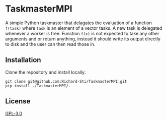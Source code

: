 # TaskmasterMPI


A simple Python taskmaster that delagates the evaluation of a function ``f(task)`` where ``task`` is an element of a vector tasks. A new task is delegated whenever a worker is free. Function ``f(x)`` is not expected to take any other arguments and or return anything, instead it should write its output directly to disk and the user can then read those in.


## Installation
Clone the repository and install locally:

```bashrc
git clone git@github.com:Richard-Sti/TaskmasterMPI.git
pip install ./TaskmasterMPI/.
```


## License
[GPL-3.0](https://www.gnu.org/licenses/gpl-3.0.en.html)